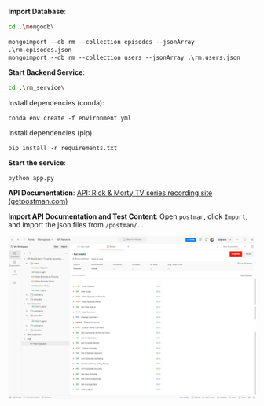 **Import Database**:

```bash
cd .\mongodb\
```

```shell
mongoimport --db rm --collection episodes --jsonArray .\rm.episodes.json
mongoimport --db rm --collection users --jsonArray .\rm.users.json
```

**Start Backend Service**:

```bash
cd .\rm_service\
```

Install dependencies (conda):

```shell
conda env create -f environment.yml
```

Install dependencies (pip):

```shell
pip install -r requirements.txt
```

**Start the service**:

```shell
python app.py
```



**API Documentation**: [API: Rick & Morty TV series recording site (getpostman.com)](https://documenter.getpostman.com/view/36161327/2sAY4sjjxA)



**Import API Documentation and Test Content**: Open `postman`, click `Import`, and import the json files from `/postman/..`.

![](../doc/images/da50be59dcc569e656bd4042b26b40d7.png)